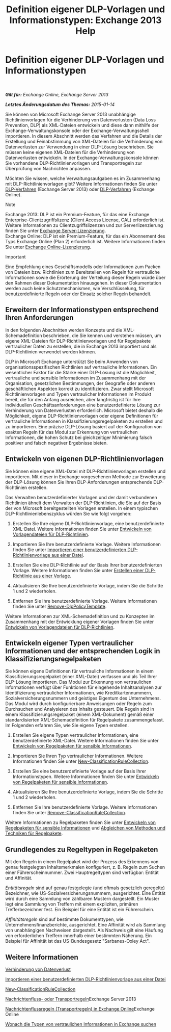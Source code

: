 ﻿---
title: 'Definition eigener DLP-Vorlagen und Informationstypen: Exchange 2013 Help'
TOCTitle: Definition eigener DLP-Vorlagen und Informationstypen
ms:assetid: f4622dba-3347-4758-b4a2-f01b043c908c
ms:mtpsurl: https://technet.microsoft.com/de-de/library/JJ674310(v=EXCHG.150)
ms:contentKeyID: 50477068
ms.date: 04/24/2018
mtps_version: v=EXCHG.150
ms.translationtype: HT
---

# Definition eigener DLP-Vorlagen und Informationstypen

 

_**Gilt für:** Exchange Online, Exchange Server 2013_

_**Letztes Änderungsdatum des Themas:** 2015-01-14_

Sie können von Microsoft Exchange Server 2013 unabhängige Richtlinienvorlagen für die Verhinderung von Datenverlusten (Data Loss Prevention, DLP) als XML-Dateien entwickeln und diese dann mithilfe der Exchange-Verwaltungskonsole oder der Exchange-Verwaltungsshell importieren. In diesem Abschnitt werden das Verfahren und die Details der Erstellung und Feinabstimmung von XML-Dateien für die Verhinderung von Datenverlusten zur Verwendung in einer DLP-Lösung beschrieben. Sie müssen keine eigenen XML-Dateien für die Verhinderung von Datenverlusten entwickeln. In der Exchange-Verwaltungskonsole können Sie vorhandene DLP-Richtlinienvorlagen und Transportregeln zur Überprüfung von Nachrichten anpassen.

Möchten Sie wissen, welche Verwaltungsaufgaben es im Zusammenhang mit DLP-Richtlinienvorlagen gibt? Weitere Informationen finden Sie unter [DLP-Verfahren](dlp-procedures-exchange-2013-help.md) (Exchange Server 2013) oder [DLP-Verfahren](https://technet.microsoft.com/de-de/library/jj938003\(v=exchg.150\)) (Exchange Online).


> [!NOTE]
> Exchange 2013: DLP ist ein Premium-Feature, für das eine Exchange Enterprise-Clientzugriffslizenz (Client Access License, CAL) erforderlich ist. Weitere Informationen zu Clientzugriffslizenzen und zur Serverlizenzierung finden Sie unter <A href="https://go.microsoft.com/fwlink/p/?linkid=237292">Exchange Server-Lizenzierung</A>.<BR>Exchange Online: DLP ist ein Premium-Feature, für das ein Abonnement des Typs Exchange Online (Plan 2) erforderlich ist. Weitere Informationen finden Sie unter <A href="https://go.microsoft.com/fwlink/p/?linkid=286154">Exchange Online-Lizenzierung</A>.




> [!IMPORTANT]
> Eine Empfehlung eines Geschäftsmodells oder Informationen zum Packen von Dateien bzw. Richtlinien zum Bereitstellen von Regeln für vertrauliche Informationen sowie die Erörterung der Verteilung dieser Regeln würde über den Rahmen dieser Dokumentation hinausgehen. In dieser Dokumentation werden auch keine Schutzmechanismen, wie Verschlüsselung, für benutzerdefinierte Regeln oder der Einsatz solcher Regeln behandelt.



## Erweitern der Informationstypen entsprechend Ihren Anforderungen

In den folgenden Abschnitten werden Konzepte und die XML-Schemadefinition beschrieben, die Sie kennen und verstehen müssen, um eigene XML-Dateien für DLP-Richtlinienvorlagen und für Regelpakete vertraulicher Daten zu erstellen, die in Exchange 2013 importiert und als DLP-Richtlinien verwendet werden können.

DLP in Microsoft Exchange unterstützt Sie beim Anwenden von organisationsspezifischen Richtlinien auf vertrauliche Informationen. Ein wesentlicher Faktor für die Stärke einer DLP-Lösung ist die Möglichkeit, vertrauliche und sensible Informationen im Zusammenhang mit der Organisation, gesetzlichen Bestimmungen, der Geografie oder anderen geschäftlichen Aspekten korrekt zu identifizieren. Zwar stellt Microsoft Richtlinienvorlagen und Typen vertraulicher Informationen im Produkt bereit, die für den Anfang ausreichen, aber langfristig ist für Ihre individuellen Geschäftsanforderungen eine benutzerdefinierte Lösung zur Verhinderung von Datenverlusten erforderlich. Microsoft bietet deshalb die Möglichkeit, eigene DLP-Richtlinienvorlagen oder eigene Definitionen für vertrauliche Informationen in Klassifizierungsregelpaketen zu erstellen und zu importieren. Eine präzise DLP-Lösung basiert auf der Konfiguration von exakten Regeln für das Modul zur Erkennung von vertraulichen Informationen, die hohen Schutz bei gleichzeitiger Minimierung falsch positiver und falsch negativer Ergebnisse bieten.

## Entwickeln von eigenen DLP-Richtlinienvorlagen

Sie können eine eigene XML-Datei mit DLP-Richtlinienvorlagen erstellen und importieren. Mit dieser in Exchange vorgesehenen Methode zur Erweiterung der DLP-Lösung können Sie Ihren DLP-Anforderungen entsprechende DLP-Richtlinien erstellen.

Das Verwalten benutzerdefinierter Vorlagen und der damit verbundenen Richtlinien ähnelt dem Verwalten der DLP-Richtlinien, die Sie auf der Basis der von Microsoft bereitgestellten Vorlagen erstellen. In einem typischen DLP-Richtlinienlebenszyklus würden Sie wie folgt vorgehen:

1.  Erstellen Sie Ihre eigene DLP-Richtlinienvorlage, eine benutzerdefinierte XML-Datei. Weitere Informationen finden Sie unter [Entwickeln von Vorlagendateien für DLP-Richtlinien](xml-rule-schema-and-rule-structure-guide-for-dlp-policy-files.md).

2.  Importieren Sie Ihre benutzerdefinierte Vorlage. Weitere Informationen finden Sie unter [Importieren einer benutzerdefinierten DLP-Richtlinienvorlage aus einer Datei](import-a-custom-dlp-policy-template-from-a-file-exchange-2013-help.md).

3.  Erstellen Sie eine DLP-Richtlinie auf der Basis Ihrer benutzerdefinierten Vorlage. Weitere Informationen finden Sie unter [Erstellen einer DLP-Richtlinie aus einer Vorlage](how-to-new-dlp-data-loss-prevention-policy-template.md).

4.  Aktualisieren Sie Ihre benutzerdefinierte Vorlage, indem Sie die Schritte 1 und 2 wiederholen.

5.  Entfernen Sie Ihre benutzerdefinierte Vorlage. Weitere Informationen finden Sie unter [Remove-DlpPolicyTemplate](https://technet.microsoft.com/de-de/library/jj215739\(v=exchg.150\)).

Weitere Informationen zur XML-Schemadefinition und zu Konzepten im Zusammenhang mit der Entwicklung eigener Vorlagen finden Sie unter [Entwickeln von Vorlagendateien für DLP-Richtlinien](xml-rule-schema-and-rule-structure-guide-for-dlp-policy-files.md).

## Entwickeln eigener Typen vertraulicher Informationen und der entsprechenden Logik in Klassifizierungsregelpaketen

Sie können eigene Definitionen für vertrauliche Informationen in einem Klassifizierungsregelpaket (einer XML-Datei) verfassen und als Teil Ihrer DLP-Lösung importieren. Das Modul zur Erkennung von vertraulichen Informationen verfügt über Funktionen für eingehende Inhaltsanalysen zur Identifizierung vertraulicher Informationen, wie Kreditkartennummern, Sozialversicherungsnummern und geistiges Eigentum des Unternehmens. Das Modul wird durch konfigurierbare Anweisungen oder Regeln zum Durchsuchen und Analysieren des Inhalts gesteuert. Die Regeln sind in einem Klassifizierungsregelpaket (einem XML-Dokument) gemäß einer standardisierten XML-Schemadefinition für Regelpakete zusammengefasst. Im Folgenden erfahren Sie, wie Sie eigene Typen erstellen.

1.  Erstellen Sie eigene Typen vertraulicher Informationen, eine benutzerdefinierte XML-Datei. Weitere Informationen finden Sie unter [Entwickeln von Regelpaketen für sensible Informationen](technical-description-of-xml-schema-for-dlp-rule-packages.md).

2.  Importieren Sie Ihren Typ vertraulicher Informationen. Weitere Informationen finden Sie unter [New-ClassificationRuleCollection](https://technet.microsoft.com/de-de/library/jj218619\(v=exchg.150\)).

3.  Erstellen Sie eine benutzerdefinierte Vorlage auf der Basis Ihrer Informationstypen. Weitere Informationen finden Sie unter [Entwickeln von Regelpaketen für sensible Informationen](technical-description-of-xml-schema-for-dlp-rule-packages.md).

4.  Aktualisieren Sie Ihre benutzerdefinierte Vorlage, indem Sie die Schritte 1 und 2 wiederholen.

5.  Entfernen Sie Ihre benutzerdefinierte Vorlage. Weitere Informationen finden Sie unter [Remove-ClassificationRuleCollection](https://technet.microsoft.com/de-de/library/jj218670\(v=exchg.150\)).

Weitere Informationen zu Regelpaketen finden Sie unter [Entwickeln von Regelpaketen für sensible Informationen](technical-description-of-xml-schema-for-dlp-rule-packages.md) und [Abgleichen von Methoden und Techniken für Regelpakete](technical-description-of-xsd-rule-matching-for-dlp-rule-packages.md).

## Grundlegendes zu Regeltypen in Regelpaketen

Mit den Regeln in einem Regelpaket wird der Prozess des Erkennens von genau festgelegten Inhaltsmerkmalen konfiguriert, z. B. Regeln zum Suchen einer Führerscheinnummer. Zwei Hauptregeltypen sind verfügbar: Entität und Affinität.

*Entitätsregeln* sind auf genau festgelegte (und oftmals gesetzlich geregelte) Bezeichner, wie US-Sozialversicherungsnummern, ausgerichtet. Eine Entität wird durch eine Sammlung von zählbaren Mustern dargestellt. Ein Muster legt eine Sammlung von Treffern mit einem expliziten, primären Trefferbezeichner fest. Ein Beispiel für eine Entität ist ein Führerschein.

*Affinitätsregeln* sind auf bestimmte Dokumenttypen, wie Unternehmensfinanzberichte, ausgerichtet. Eine Affinität wird als Sammlung von unabhängigen Nachweisen dargestellt. Als Nachweis gilt eine Häufung von erforderlichen Treffern innerhalb einer bestimmten Näherung. Ein Beispiel für Affinität ist das US-Bundesgesetz "Sarbanes-Oxley Act".

## Weitere Informationen

[Verhinderung von Datenverlust](technical-overview-of-dlp-data-loss-prevention-in-exchange.md)

[Importieren einer benutzerdefinierten DLP-Richtlinienvorlage aus einer Datei](import-a-custom-dlp-policy-template-from-a-file-exchange-2013-help.md)

[New-ClassificationRuleCollection](https://technet.microsoft.com/de-de/library/jj218619\(v=exchg.150\))

[Nachrichtenfluss- oder Transportregeln](mail-flow-rules-transport-rules-in-exchange-2013-exchange-2013-help.md)Exchange Server 2013

[Nachrichtenflussregeln (Transportregeln) in Exchange Online](https://technet.microsoft.com/de-de/library/jj919238\(v=exchg.150\))Exchange Online

[Wonach die Typen von vertraulichen Informationen in Exchange suchen](what-the-sensitive-information-types-in-exchange-look-for-exchange-online-help.md)

